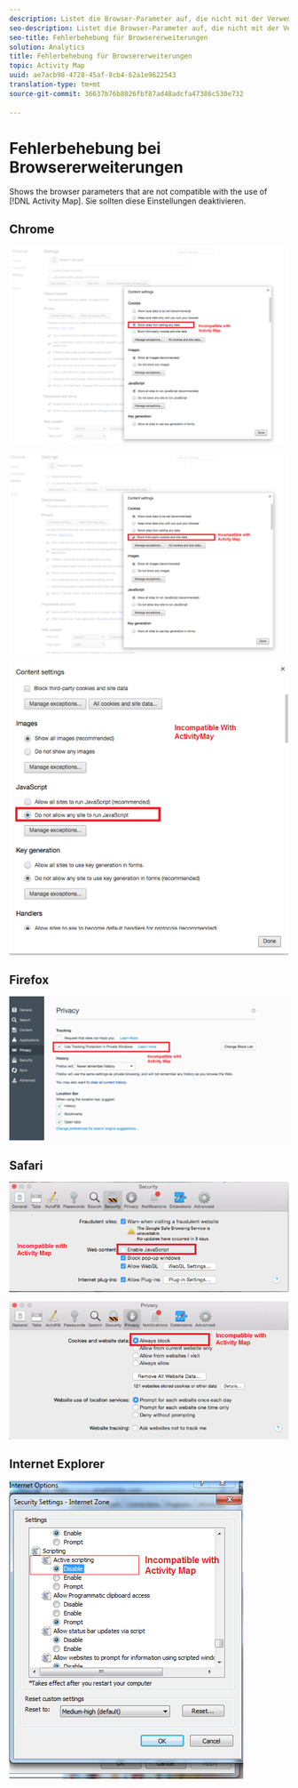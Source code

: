 ```yaml
---
description: Listet die Browser-Parameter auf, die nicht mit der Verwendung von [!DNL Activity Map] kompatibel sind. Sie sollten diese Einstellungen deaktivieren.
seo-description: Listet die Browser-Parameter auf, die nicht mit der Verwendung von [!DNL Activity Map] kompatibel sind. Sie sollten diese Einstellungen deaktivieren.
seo-title: Fehlerbehebung für Browsererweiterungen
solution: Analytics
title: Fehlerbehebung für Browsererweiterungen
topic: Activity Map
uuid: ae7acb98-4728-45af-8cb4-62a1e9622543
translation-type: tm+mt
source-git-commit: 36637b76b8026fbf87ad48adcfa47386c530e732

---
```



# Fehlerbehebung bei Browsererweiterungen

Shows the browser parameters that are not compatible with the use of [!DNL Activity Map]. Sie sollten diese Einstellungen deaktivieren.

## Chrome

![](assets/Chrome1.png)

![](assets/Chrome2.png)

![](assets/Chrome3.png)

## Firefox

![](assets/Firefox.png)

## Safari

![](assets/Safari1.png)

![](assets/Safari2.png)

## Internet Explorer

![](assets/IE1.png)
